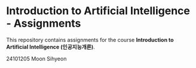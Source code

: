 # Introduction to Artificial Intelligence - Assignments

This repository contains assignments for the course **Introduction to Artificial Intelligence (인공지능개론)**.

24101205 Moon Sihyeon